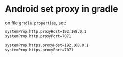 # Android set proxy in gradle

on file `gradle.properties`, set:

```txt
systemProp.http.proxyHost=192.168.0.1
systemProp.http.proxyPort=7071

systemProp.https.proxyHost=192.168.0.1
systemProp.https.proxyPort=7071
```